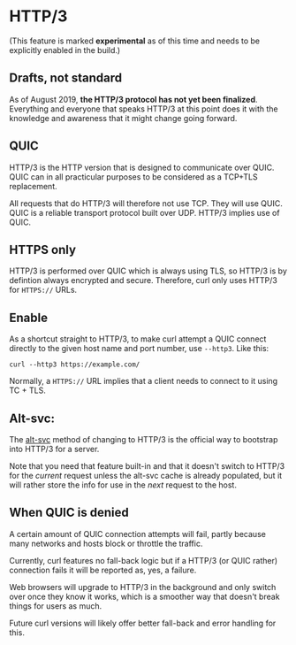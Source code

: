 # HTTP/3

(This feature is marked **experimental** as of this time and needs to be
explicitly enabled in the build.)

## Drafts, not standard

As of August 2019, **the HTTP/3 protocol has not yet been
finalized**. Everything and everyone that speaks HTTP/3 at this point does it
with the knowledge and awareness that it might change going forward.

## QUIC

HTTP/3 is the HTTP version that is designed to communicate over QUIC. QUIC can
in all practicular purposes to be considered as a TCP+TLS replacement.

All requests that do HTTP/3 will therefore not use TCP. They will use QUIC.
QUIC is a reliable transport protocol built over UDP. HTTP/3 implies use of
QUIC.

## HTTPS only

HTTP/3 is performed over QUIC which is always using TLS, so HTTP/3 is by
defintion always encrypted and secure. Therefore, curl only uses HTTP/3 for
`HTTPS://` URLs.

## Enable

As a shortcut straight to HTTP/3, to make curl attempt a QUIC connect directly
to the given host name and port number, use `--http3`. Like this:

    curl --http3 https://example.com/

Normally, a `HTTPS://` URL implies that a client needs to connect to it using
TC + TLS.

## Alt-svc:

The [alt-svc](http-altsvc.md) method of changing to HTTP/3 is the official way
to bootstrap into HTTP/3 for a server.

Note that you need that feature built-in and that it doesn't switch to HTTP/3
for the *current* request unless the alt-svc cache is already populated, but
it will rather store the info for use in the *next* request to the host.

## When QUIC is denied

A certain amount of QUIC connection attempts will fail, partly because many
networks and hosts block or throttle the traffic.

Currently, curl features no fall-back logic but if a HTTP/3 (or QUIC rather)
connection fails it will be reported as, yes, a failure.

Web browsers will upgrade to HTTP/3 in the background and only switch over
once they know it works, which is a smoother way that doesn't break things for
users as much.

Future curl versions will likely offer better fall-back and error handling for
this.
